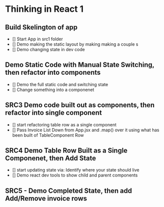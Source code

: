 # Thinking in React 1

## Build Skelington of app
- [] Start App in src1 folder
- [] Demo making the static layout by making making a couple <tr>s
- [] Demo changing state in dev code

## Demo Static Code with Manual State Switching, then refactor into components
- [] Demo the full static code and switching state 
- [] Change something into a componenet 

## SRC3 Demo code built out as components, then refactor into single component
- [] start refactoring table row as a single component
- [] Pass Invoice List Down from App.jsx and .map() over it using what has been built of TableComponent Row

## SRC4 Demo Table Row Built as a Single Componenet, then Add State
- [] start updating state via: Identify where your state should live
- [] Demo react dev tools to show child and parent components

## SRC5 - Demo Completed State, then add Add/Remove invoice rows
